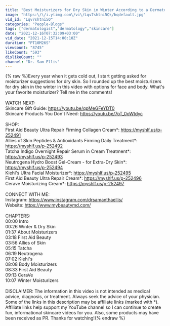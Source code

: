 ```yaml
---
title: "Best Moisturizers for Dry Skin in Winter According to a Dermatologist (Neutrogena, CeraVe, & More!)"
image: "https:\/\/i.ytimg.com\/vi\/Lqv7shtni5Q\/hqdefault.jpg"
vid_id: "Lqv7shtni5Q"
categories: "People-Blogs"
tags: ["dermatologist","dermatology","skincare"]
date: "2021-12-16T07:32:09+03:00"
vid_date: "2021-12-15T14:00:10Z"
duration: "PT10M26S"
viewcount: "8745"
likeCount: "593"
dislikeCount: ""
channel: "Dr. Sam Ellis"
---
```

{% raw %}Every year when it gets cold out, I start getting asked for moisturizer suggestions for dry skin. So I rounded up the best moisturizers for dry skin in the winter in this video with options for face and body. What's your favorite moisturizer? Tell me in the comments!<br /><br />WATCH NEXT:<br />Skincare Gift Guide: <a rel="nofollow" target="blank" href="https://youtu.be/qpMeGFeYDT0">https://youtu.be/qpMeGFeYDT0</a><br />Skincare Products You Don't Need: <a rel="nofollow" target="blank" href="https://youtu.be/7oT_0oWtdyc">https://youtu.be/7oT_0oWtdyc</a><br /><br />SHOP:<br />First Aid Beauty Ultra Repair Firming Collagen Cream*: <a rel="nofollow" target="blank" href="https://myshlf.us/p-252491">https://myshlf.us/p-252491</a><br />Allies of Skin Peptides &amp; Antioxidants Firming Daily Treatment*: <a rel="nofollow" target="blank" href="https://myshlf.us/p-252492">https://myshlf.us/p-252492</a><br />Tatcha Indigo Overnight Repair Serum in Cream Treatment*: <a rel="nofollow" target="blank" href="https://myshlf.us/p-252493">https://myshlf.us/p-252493</a><br />Neutrogena Hydro Boost Gel-Cream - for Extra-Dry Skin*: <a rel="nofollow" target="blank" href="https://myshlf.us/p-252494">https://myshlf.us/p-252494</a><br />Kiehl's Ultra Facial Moisturizer*: <a rel="nofollow" target="blank" href="https://myshlf.us/p-252495">https://myshlf.us/p-252495</a><br />First Aid Beauty Ultra Repair Cream*: <a rel="nofollow" target="blank" href="https://myshlf.us/p-252496">https://myshlf.us/p-252496</a><br />Cerave Moisturizing Cream*: <a rel="nofollow" target="blank" href="https://myshlf.us/p-252497">https://myshlf.us/p-252497</a><br /><br />CONNECT WITH ME:<br />Instagram: <a rel="nofollow" target="blank" href="https://www.instagram.com/drsamanthaellis/">https://www.instagram.com/drsamanthaellis/</a><br />Website: <a rel="nofollow" target="blank" href="https://www.mybeautymd.com/">https://www.mybeautymd.com/</a><br /><br />CHAPTERS:<br />00:00 Intro<br />00:26 Winter &amp; Dry Skin<br />01:37 About Moisturizers<br />03:18 First Aid Beauty<br />03:56 Allies of Skin<br />05:15 Tatcha<br />06:19 Neutrogena<br />07:02 Kiehl's<br />08:08 Body Moisturizers<br />08:33 First Aid Beauty<br />09:13 CeraVe<br />10:07 Winter Moisturizers<br /><br />DISCLAIMER: The information in this video is not intended as medical advice, diagnosis, or treatment. Always seek the advice of your physician. Some of the links in this description may be affiliate links (marked with *). Affiliate links help support my YouTube channel so I can continue to create fun, informational skincare videos for you. Also, some products may have been received as PR. Thanks for watching!{% endraw %}
